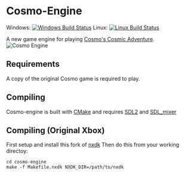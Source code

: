 Cosmo-Engine
============
Windows: [![Windows Build Status](https://ci.appveyor.com/api/projects/status/github/yuv422/cosmo-engine?branch=master&svg=true)](https://ci.appveyor.com/project/yuv422/cosmo-engine)
Linux: [![Linux Build Status](https://travis-ci.org/yuv422/cosmo-engine.svg?branch=master)](https://travis-ci.org/github/yuv422/cosmo-engine)

A new game engine for playing [Cosmo's Cosmic Adventure][1].
![Cosmo Engine](https://github.com/yuv422/cosmo-engine/raw/master/img/cosmo-engine.png "Cosmo's Cosmic Adventure")

Requirements
------------

A copy of the original Cosmo game is required to play.

Compiling
---------
Cosmo-engine is built with [CMake][2] and requires [SDL2][3] and [SDL_mixer][4]

[1]: https://3drealms.com/catalog/cosmos-cosmic-adventure_37/
[2]: https://cmake.org/
[3]: https://www.libsdl.org/
[4]: https://www.libsdl.org/projects/SDL_mixer/


Compiling (Original Xbox)
-------------------------
First setup and install this fork of [nxdk](https://github.com/Ryzee119/nxdk)
Then do this from your working directoy:  
```
cd cosmo-engine
make -f Makefile.nxdk NXDK_DIR=/path/to/nxdk
```